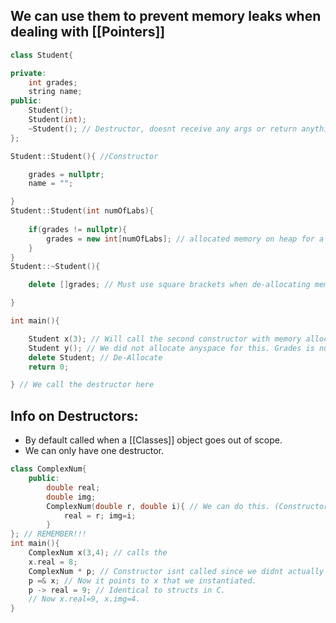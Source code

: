 ## We can use them to prevent memory leaks when dealing with [[Pointers]]
```cpp
class Student{

private:
	int grades;
	string name;
public:
	Student();
	Student(int);
	~Student(); // Destructor, doesnt receive any args or return anything with the name of the Class name. 
};

Student::Student(){ //Constructor

	grades = nullptr;
	name = "";

}
Student::Student(int numOfLabs){
	
	if(grades != nullptr){
		grades = new int[numOfLabs]; // allocated memory on heap for a numoflabs long int array.
	}
}
Student::~Student(){

	delete []grades; // Must use square brackets when de-allocating memory for this.

}

int main(){

	Student x(3); // Will call the second constructor with memory alloc.
	Student y(); // We did not allocate anyspace for this. Grades is null.
	delete Student; // De-Allocate 
	return 0;

} // We call the destructor here
```

## Info on Destructors:

- By default called when a [[Classes]] object goes out of scope.
- We can only have one destructor.

```cpp
class ComplexNum{
	public:
		double real;
		double img;
		ComplexNum(double r, double i){ // We can do this. (Constructor)
			real = r; img=i;
		}
}; // REMEMBER!!!
int main(){
	ComplexNum x(3,4); // calls the 
	x.real = 8;
	ComplexNum * p; // Constructor isnt called since we didnt actually instantiate a new object here.
	p =& x; // Now it points to x that we instantiated.
	p -> real = 9; // Identical to structs in C.
	// Now x.real=9, x.img=4.
}
```